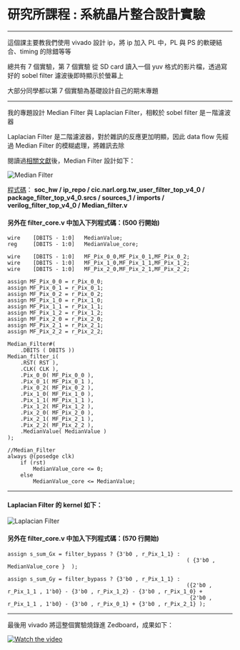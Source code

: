 # **研究所課程 : 系統晶片整合設計實驗**
---

這個課主要教我們使用 vivado 設計 ip，將 ip 加入 PL 中，PL 與 PS 的軟硬結合、timing 的除錯等等

總共有 7 個實驗，第 7 個實驗 從 SD card 讀入一個 yuv 格式的影片檔，透過寫好的 sobel filter 濾波後即時顯示於螢幕上

大部分同學都以第 7 個實驗為基礎設計自己的期末專題

---

我的專題設計 Median Filter 與 Laplacian Filter，相較於 sobel filter 是ㄧ階濾波器

Laplacian Filter 是二階濾波器，對於雜訊的反應更加明顯，因此 data flow 先經過 Median Filter 的模糊處理，將雜訊去除

閱讀過[相關文獻](https://wenku.baidu.com/view/f4b36009581b6bd97f19ea5f.html?rec_flag=default&sxts=1558001339188)後，Median Filter 設計如下：

![Median Filter](https://i.imgur.com/bMVEpjD.png)

[程式碼](https://bitbucket.org/henrychang810511/soc_hw/src/master/ip_repo/cic.narl.org.tw_user_filter_top_v4_0/package_filter_top_v4_0.srcs/sources_1/imports/verilog_filter_top_v4_0/Median_filter.v)：
**soc_hw / ip_repo / cic.narl.org.tw_user_filter_top_v4_0 / package_filter_top_v4_0.srcs / sources_1 / imports / verilog_filter_top_v4_0 / Median_filter.v**

#### 另外在 **filter_core.v** 中加入下列程式碼：(500 行開始)

```
wire    [DBITS - 1:0]   MedianValue;
reg     [DBITS - 1:0]   MedianValue_core;

wire    [DBITS - 1:0]   MF_Pix_0_0,MF_Pix_0_1,MF_Pix_0_2;
wire    [DBITS - 1:0]   MF_Pix_1_0,MF_Pix_1_1,MF_Pix_1_2;
wire    [DBITS - 1:0]   MF_Pix_2_0,MF_Pix_2_1,MF_Pix_2_2;

assign MF_Pix_0_0 = r_Pix_0_0;
assign MF_Pix_0_1 = r_Pix_0_1;
assign MF_Pix_0_2 = r_Pix_0_2;
assign MF_Pix_1_0 = r_Pix_1_0;
assign MF_Pix_1_1 = r_Pix_1_1;
assign MF_Pix_1_2 = r_Pix_1_2;
assign MF_Pix_2_0 = r_Pix_2_0;
assign MF_Pix_2_1 = r_Pix_2_1;
assign MF_Pix_2_2 = r_Pix_2_2;

Median_Filter#(
    .DBITS ( DBITS ))
Median_filter_i(
	.RST( RST ),
	.CLK( CLK ),
	.Pix_0_0( MF_Pix_0_0 ),
	.Pix_0_1( MF_Pix_0_1 ),
	.Pix_0_2( MF_Pix_0_2 ),
	.Pix_1_0( MF_Pix_1_0 ),
	.Pix_1_1( MF_Pix_1_1 ),
	.Pix_1_2( MF_Pix_1_2 ),
	.Pix_2_0( MF_Pix_2_0 ),
	.Pix_2_1( MF_Pix_2_1 ),
	.Pix_2_2( MF_Pix_2_2 ),
	.MedianValue( MedianValue )
);

//Median_Filter
always @(posedge clk)
    if (rst)
	    MedianValue_core <= 0;
	else 
	    MedianValue_core <= MedianValue;
```

---

#### Laplacian Filter 的 kernel 如下：
![Laplacian Filter](https://i.imgur.com/rDWwXQP.png)

#### 另外在 **filter_core.v** 中加入下列程式碼：(570 行開始)

```
assign s_sum_Gx = filter_bypass ? {3'b0 , r_Pix_1_1} :
                                                        ( {3'b0 , MedianValue_core }  );
	
assign s_sum_Gy = filter_bypass ? {3'b0 , r_Pix_1_1} :
                                                        ({2'b0 , r_Pix_1_1 , 1'b0} - {3'b0 , r_Pix_1_2} - {3'b0 , r_Pix_1_0} +
                                                         {2'b0 , r_Pix_1_1 , 1'b0} - {3'b0 , r_Pix_0_1} + {3'b0 , r_Pix_2_1} );
```
---

最後用 vivado 將這整個實驗燒錄進 Zedboard，成果如下：

[![Watch the video](https://img.youtube.com/vi/xuBknwYBclg/sddefault.jpg)](https://youtu.be/xuBknwYBclg)


